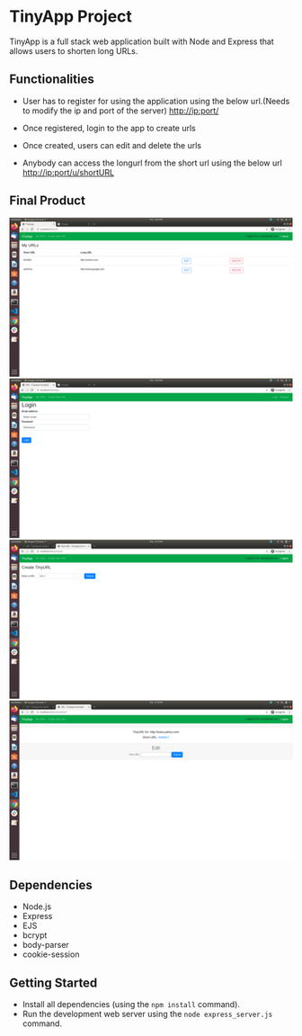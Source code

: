 # TinyApp Project

TinyApp is a full stack web application built with Node and Express that allows users to shorten long URLs.

## Functionalities

- User has to register for using the application using the below url.(Needs to modify the ip and port of the server)
    <http://ip:port/>

- Once registered, login to the app to create urls
- Once created, users can edit and delete the urls
- Anybody can access the longurl from the short url using the below url
      <http://ip:port/u/shortURL>

## Final Product

![LoggedInUser"](docs/LoggedInUser.png "User Logged In")
!["UserNotLogedIn"](docs/UserNotLoggedIn.png "User Login Page")
!["CreateNewURL"](docs/CreateNewURL.png "Create New URL")
!["EditURL"](docs/EditURL.png "Edit URL")

## Dependencies

- Node.js
- Express
- EJS
- bcrypt
- body-parser
- cookie-session

## Getting Started

- Install all dependencies (using the `npm install` command).
- Run the development web server using the `node express_server.js` command.
